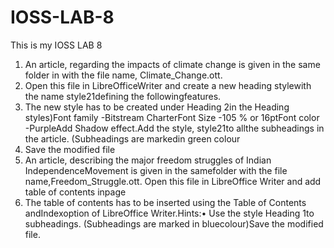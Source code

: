 # IOSS-LAB-8
This is my IOSS LAB 8 
1. An article, regarding the impacts of climate change is given in the same folder in with the file name, Climate_Change.ott.
2.  Open this file in LibreOfficeWriter and create a new heading stylewith the name style21defining the followingfeatures. 
3.  The new style has to be created under Heading 2in the Heading styles)Font family -Bitstream CharterFont Size -105 % or 16ptFont color -PurpleAdd Shadow effect.Add the style, style21to allthe subheadings in the article. (Subheadings are markedin green colour
4.  Save the modified file
5.  An article, describing the major freedom struggles of Indian IndependenceMovement is given in the samefolder with the file name,Freedom_Struggle.ott. Open this file in LibreOffice Writer and add table of contents inpage
6.  The table of contents has to be inserted using the Table of Contents andIndexoption of LibreOffice Writer.Hints:• Use the style Heading 1to subheadings. (Subheadings are marked in bluecolour)Save the modified file.
